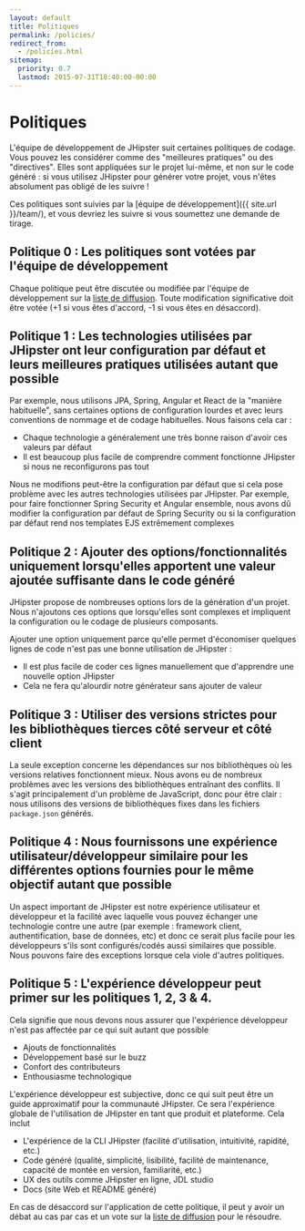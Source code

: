 ```yaml
---
layout: default
title: Politiques
permalink: /policies/
redirect_from:
  - /policies.html
sitemap:
  priority: 0.7
  lastmod: 2015-07-31T18:40:00-00:00
---
```

# <i class="fa fa-gavel"></i> Politiques

L'équipe de développement de JHipster suit certaines politiques de codage. Vous pouvez les considérer comme des "meilleures pratiques" ou des "directives". Elles sont appliquées sur le projet lui-même, et non sur le code généré : si vous utilisez JHipster pour générer votre projet, vous n'êtes absolument pas obligé de les suivre !

Ces politiques sont suivies par la [équipe de développement]({{ site.url }}/team/), et vous devriez les suivre si vous soumettez une demande de tirage.

## Politique 0 : Les politiques sont votées par l'équipe de développement

Chaque politique peut être discutée ou modifiée par l'équipe de développement sur la [liste de diffusion](https://groups.google.com/forum/?hl=en#!forum/jhipster-dev). Toute modification significative doit être votée (+1 si vous êtes d'accord, -1 si vous êtes en désaccord).

## Politique 1 : Les technologies utilisées par JHipster ont leur configuration par défaut et leurs meilleures pratiques utilisées autant que possible

Par exemple, nous utilisons JPA, Spring, Angular et React de la "manière habituelle", sans certaines options de configuration lourdes et avec leurs conventions de nommage et de codage habituelles. Nous faisons cela car :

- Chaque technologie a généralement une très bonne raison d'avoir ces valeurs par défaut
- Il est beaucoup plus facile de comprendre comment fonctionne JHipster si nous ne reconfigurons pas tout

Nous ne modifions peut-être la configuration par défaut que si cela pose problème avec les autres technologies utilisées par JHipster. Par exemple, pour faire fonctionner Spring Security et Angular ensemble, nous avons dû modifier la configuration par défaut de Spring Security ou si la configuration par défaut rend nos templates EJS extrêmement complexes

## Politique 2 : Ajouter des options/fonctionnalités uniquement lorsqu'elles apportent une valeur ajoutée suffisante dans le code généré

JHipster propose de nombreuses options lors de la génération d'un projet. Nous n'ajoutons ces options que lorsqu'elles sont complexes et impliquent la configuration ou le codage de plusieurs composants.

Ajouter une option uniquement parce qu'elle permet d'économiser quelques lignes de code n'est pas une bonne utilisation de JHipster :

- Il est plus facile de coder ces lignes manuellement que d'apprendre une nouvelle option JHipster
- Cela ne fera qu'alourdir notre générateur sans ajouter de valeur

## Politique 3 : Utiliser des versions strictes pour les bibliothèques tierces côté serveur et côté client

La seule exception concerne les dépendances sur nos bibliothèques où les versions relatives fonctionnent mieux. Nous avons eu de nombreux problèmes avec les versions des bibliothèques entraînant des conflits. Il s'agit principalement d'un problème de JavaScript, donc pour être clair : nous utilisons des versions de bibliothèques fixes dans les fichiers `package.json` générés.

## Politique 4 : Nous fournissons une expérience utilisateur/développeur similaire pour les différentes options fournies pour le même objectif autant que possible

Un aspect important de JHipster est notre expérience utilisateur et développeur et la facilité avec laquelle vous pouvez échanger une technologie contre une autre (par exemple : framework client, authentification, base de données, etc) et donc ce serait plus facile pour les développeurs s'ils sont configurés/codés aussi similaires que possible. Nous pouvons faire des exceptions lorsque cela viole d'autres politiques.

## Politique 5 : L'expérience développeur peut primer sur les politiques 1, 2, 3 & 4.

Cela signifie que nous devons nous assurer que l'expérience développeur n'est pas affectée par ce qui suit autant que possible

- Ajouts de fonctionnalités
- Développement basé sur le buzz
- Confort des contributeurs
- Enthousiasme technologique

L'expérience développeur est subjective, donc ce qui suit peut être un guide approximatif pour la communauté JHipster. Ce sera l'expérience globale de l'utilisation de JHipster en tant que produit et plateforme. Cela inclut

- L'expérience de la CLI JHipster (facilité d'utilisation, intuitivité, rapidité, etc.)
- Code généré (qualité, simplicité, lisibilité, facilité de maintenance, capacité de montée en version, familiarité, etc.)
- UX des outils comme JHipster en ligne, JDL studio
- Docs (site Web et README généré)

En cas de désaccord sur l'application de cette politique, il peut y avoir un débat au cas par cas et un vote sur la [liste de diffusion](https://groups.google.com/forum/?hl=en#!forum/jhipster-dev) pour le résoudre.